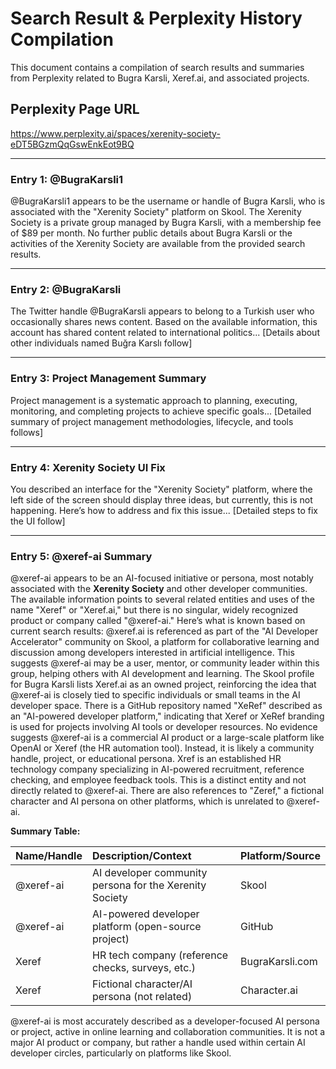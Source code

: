 # Search Result & Perplexity History Compilation

This document contains a compilation of search results and summaries from Perplexity related to Bugra Karsli, Xeref.ai, and associated projects.

## Perplexity Page URL
https://www.perplexity.ai/spaces/xerenity-society-eDT5BGzmQqGswEnkEot9BQ

---

### Entry 1: @BugraKarsli1
@BugraKarsli1 appears to be the username or handle of Bugra Karsli, who is associated with the "Xerenity Society" platform on Skool. The Xerenity Society is a private group managed by Bugra Karsli, with a membership fee of $89 per month. No further public details about Bugra Karsli or the activities of the Xerenity Society are available from the provided search results.

---

### Entry 2: @BugraKarsli
The Twitter handle @BugraKarsli appears to belong to a Turkish user who occasionally shares news content. Based on the available information, this account has shared content related to international politics... [Details about other individuals named Buğra Karslı follow]

---

### Entry 3: Project Management Summary
Project management is a systematic approach to planning, executing, monitoring, and completing projects to achieve specific goals... [Detailed summary of project management methodologies, lifecycle, and tools follows]

---

### Entry 4: Xerenity Society UI Fix
You described an interface for the "Xerenity Society" platform, where the left side of the screen should display three ideas, but currently, this is not happening. Here’s how to address and fix this issue... [Detailed steps to fix the UI follow]

---

### Entry 5: @xeref-ai Summary
@xeref-ai appears to be an AI-focused initiative or persona, most notably associated with the **Xerenity Society** and other developer communities. The available information points to several related entities and uses of the name "Xeref" or "Xeref.ai," but there is no singular, widely recognized product or company called "@xeref-ai." Here’s what is known based on current search results: @xeref.ai is referenced as part of the "AI Developer Accelerator" community on Skool, a platform for collaborative learning and discussion among developers interested in artificial intelligence. This suggests @xeref-ai may be a user, mentor, or community leader within this group, helping others with AI development and learning. The Skool profile for Bugra Karsli lists Xeref.ai as an owned project, reinforcing the idea that @xeref-ai is closely tied to specific individuals or small teams in the AI developer space. There is a GitHub repository named "XeRef" described as an "AI-powered developer platform," indicating that Xeref or XeRef branding is used for projects involving AI tools or developer resources. No evidence suggests @xeref-ai is a commercial AI product or a large-scale platform like OpenAI or Xeref (the HR automation tool). Instead, it is likely a community handle, project, or educational persona. Xref is an established HR technology company specializing in AI-powered recruitment, reference checking, and employee feedback tools. This is a distinct entity and not directly related to @xeref-ai. There are also references to "Zeref," a fictional character and AI persona on other platforms, which is unrelated to @xeref-ai.

**Summary Table:**

| Name/Handle | Description/Context                                | Platform/Source |
| :---------- | :------------------------------------------------- | :-------------- |
| @xeref-ai   | AI developer community persona for the Xerenity Society | Skool           |
| @xeref-ai   | AI-powered developer platform (open-source project) | GitHub          |
| Xeref       | HR tech company (reference checks, surveys, etc.)  | BugraKarsli.com |
| Xeref       | Fictional character/AI persona (not related)       | Character.ai    |

@xeref-ai is most accurately described as a developer-focused AI persona or project, active in online learning and collaboration communities. It is not a major AI product or company, but rather a handle used within certain AI developer circles, particularly on platforms like Skool.
